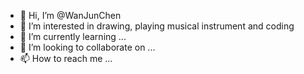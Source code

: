 - 👋 Hi, I’m @WanJunChen
- 👀 I’m interested in drawing, playing musical instrument and coding 
- 🌱 I’m currently learning ...
- 💞️ I’m looking to collaborate on ...
- 📫 How to reach me ...

<!---
WanJunChen/WanJunChen is a ✨ special ✨ repository because its `README.md` (this file) appears on your GitHub profile.
You can click the Preview link to take a look at your changes.
--->
